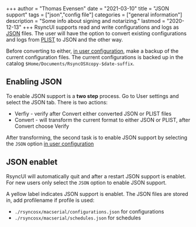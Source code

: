 +++
author = "Thomas Evensen"
date = "2021-03-10"
title =  "JSON support"
tags = ["json","config file"]
categories = ["general information"]
description = "Some info about signing and notarizing."
lastmod = "2020-12-13"
+++
RsyncUI supports read and write configurations and logs as [JSON](https://en.wikipedia.org/wiki/JSON) files. The user will have the option to convert existing configurations and logs from [PLIST](https://en.wikipedia.org/wiki/Property_list) to JSON and the other way.

Before converting to either, [in user configuration](/post/userconfiguration/), make a backup of the current configuration files. The current configurations is backed up in the catalog `$Home/Documents/RsyncOSXcopy-$date-suffix`.

## Enabling JSON

To enable JSON support is a **two step** process. Go to User settings and select the JSON tab. There is two actions:

- Verfiy - verify after Convert either converted JSON or PLIST files
- Convert -  will transform the current format to either JSON or PLIST, after Convert choose Verify

After transforming, the second task is to enable JSON support by selecting the `JSON` option [in user configuration](/post/jsonsettings/)

## JSON enablet

RsyncUI will automatically quit and after a restart JSON support is enablet. For new users only select the `JSON` option to enable JSON support.

A yellow label indicates JSON support is enablet. The JSON files are stored in, add profilename if profile is used:

- `./rsyncosx/macserial/configurations.json` for configurations
- `./rsyncosx/macserial/schedules.json` for schedules
